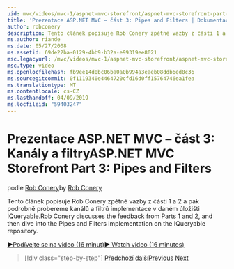 ```yaml
---
uid: mvc/videos/mvc-1/aspnet-mvc-storefront/aspnet-mvc-storefront-part-3-pipes-and-filters
title: 'Prezentace ASP.NET MVC – část 3: Pipes and Filters | Dokumentace Microsoftu'
author: robconery
description: Tento článek popisuje Rob Conery zpětné vazby z části 1 a 2 a pak podrobně probereme kanálů a filtrů implementace v daném úložišti IQueryable.
ms.author: riande
ms.date: 05/27/2008
ms.assetid: 69de22ba-0129-4bb9-b32a-e99319ee8021
msc.legacyurl: /mvc/videos/mvc-1/aspnet-mvc-storefront/aspnet-mvc-storefront-part-3-pipes-and-filters
msc.type: video
ms.openlocfilehash: fb9ee14d0bc06ba0a0b994a3eaeb08ddb6ed8c36
ms.sourcegitcommit: 0f1119340e4464720cfd16d0ff15764746ea1fea
ms.translationtype: MT
ms.contentlocale: cs-CZ
ms.lasthandoff: 04/09/2019
ms.locfileid: "59403247"
---
```

# <a name="aspnet-mvc-storefront-part-3-pipes-and-filters"></a><span data-ttu-id="ff6c8-103">Prezentace ASP.NET MVC – část 3: Kanály a filtry</span><span class="sxs-lookup"><span data-stu-id="ff6c8-103">ASP.NET MVC Storefront Part 3: Pipes and Filters</span></span>

<span data-ttu-id="ff6c8-104">podle [Rob Conery](https://github.com/robconery)</span><span class="sxs-lookup"><span data-stu-id="ff6c8-104">by [Rob Conery](https://github.com/robconery)</span></span>

<span data-ttu-id="ff6c8-105">Tento článek popisuje Rob Conery zpětné vazby z části 1 a 2 a pak podrobně probereme kanálů a filtrů implementace v daném úložišti IQueryable.</span><span class="sxs-lookup"><span data-stu-id="ff6c8-105">Rob Conery discusses the feedback from Parts 1 and 2, and then dive into the Pipes and Filters implementation on the IQueryable repository.</span></span>

[<span data-ttu-id="ff6c8-106">&#9654;Podívejte se na video (16 minut)</span><span class="sxs-lookup"><span data-stu-id="ff6c8-106">&#9654; Watch video (16 minutes)</span></span>](https://channel9.msdn.com/Blogs/ASP-NET-Site-Videos/aspnet-mvc-storefront-part-3-pipes-and-filters)

> [!div class="step-by-step"]
> <span data-ttu-id="ff6c8-107">[Předchozí](aspnet-mvc-storefront-part-2-the-repository-pattern.md)
> [další](aspnet-mvc-storefront-part-4-linq-to-sql-spike.md)</span><span class="sxs-lookup"><span data-stu-id="ff6c8-107">[Previous](aspnet-mvc-storefront-part-2-the-repository-pattern.md)
[Next](aspnet-mvc-storefront-part-4-linq-to-sql-spike.md)</span></span>

